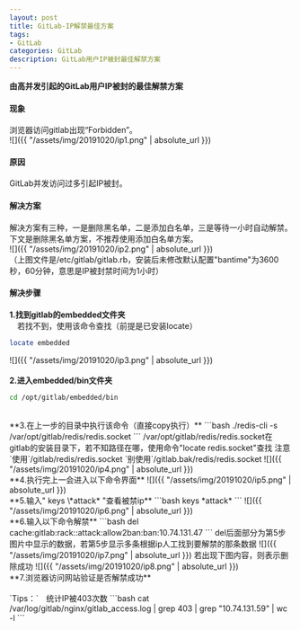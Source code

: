 ```yaml
---
layout: post
title: GitLab-IP解禁最佳方案
tags:
- GitLab
categories: GitLab
description: GitLab用户IP被封最佳解禁方案
---
```

**由高并发引起的GitLab用户IP被封的最佳解禁方案**  

<!-- more -->
#### **现象**
浏览器访问gitlab出现“Forbidden”。  
![]({{ "/assets/img/20191020/ip1.png" | absolute_url }})

#### **原因**
GitLab并发访问过多引起IP被封。  

#### **解决方案**
解决方案有三种，一是删除黑名单，二是添加白名单，三是等待一小时自动解禁。下文是删除黑名单方案，不推荐使用添加白名单方案。  
![]({{ "/assets/img/20191020/ip2.png" | absolute_url }})  
（上图文件是/etc/gitlab/gitlab.rb，安装后未修改默认配置"bantime"为3600秒，60分钟，意思是IP被封禁时间为1小时）

#### **解决步骤**
**1.找到gitlab的embedded文件夹**  
　若找不到，使用该命令查找（前提是已安装locate）
```bash
locate embedded
```
![]({{ "/assets/img/20191020/ip3.png" | absolute_url }})  
<br/>
**2.进入embedded/bin文件夹**  
```bash
cd /opt/gitlab/embedded/bin
```
<br/>
**3.在上一步的目录中执行该命令（直接copy执行）** 
```bash 
./redis-cli -s /var/opt/gitlab/redis/redis.socket
```
/var/opt/gitlab/redis/redis.socket在gitlab的安装目录下，若不知路径在哪，使用命令"locate redis.socket"查找  
注意`使用`/gitlab/redis/redis.socket  `别使用`/gitlab.bak/redis/redis.socket  
![]({{ "/assets/img/20191020/ip4.png" | absolute_url }})  
<br/>
**4.执行完上一会进入以下命令界面**  
![]({{ "/assets/img/20191020/ip5.png" | absolute_url }})  
<br/>
**5.输入" keys \*attack* "查看被禁ip**  
```bash
keys *attack*
```
![]({{ "/assets/img/20191020/ip6.png" | absolute_url }})  
<br/>
**6.输入以下命令解禁** 
```bash
del cache:gitlab:rack::attack:allow2ban:ban:10.74.131.47
```
del后面部分为第5步图片中显示的数据，若第5步显示多条根据ip人工找到要解禁的那条数据
![]({{ "/assets/img/20191020/ip7.png" | absolute_url }})  
若出现下图内容，则表示删除成功
![]({{ "/assets/img/20191020/ip8.png" | absolute_url }})  
<br/>
**7.浏览器访问网站验证是否解禁成功**  
<br/>  
<br/>
`Tips：`　统计IP被403次数
```bash
cat /var/log/gitlab/nginx/gitlab_access.log | grep 403 | grep "10.74.131.59" | wc -l
```
